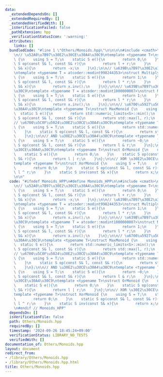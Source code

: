 ```yaml
---
data:
  _extendedDependsOn: []
  _extendedRequiredBy: []
  _extendedVerifiedWith: []
  _isVerificationFailed: false
  _pathExtension: hpp
  _verificationStatusIcon: ':warning:'
  attributes:
    links: []
  bundledCode: "#line 1 \"Others/Monoids.hpp\"\n\n\n\n#include <cmath>\n#include <../ac-library/atcoder/modint>\n\
    \n// \u52A0\u7B97\u30E2\u30CE\u30A4\u30C9\ntemplate <typename T>\nstruct AddMonoid\
    \ {\n    using S = T;\n    static S e(){\n        return 0;\n    }\n    static\
    \ S op(const S& l, const S& r){\n        return l + r;\n    }\n    static S inv(const\
    \ S& x){\n        return -x;\n    }\n};\n\n// \u639B\u7B97\u30E2\u30CE\u30A4\u30C9\
    \ntemplate <typename T = atcoder::modint998244353>\nstruct MultiplyMonoid_998\
    \ {\n    using S = T;\n    static S e(){\n        return 1;\n    }\n    static\
    \ S op(const S& l, const S& r){\n        return l * r;\n    }\n    static S inv(const\
    \ S& x){\n        return x.inv();\n    }\n};\n\n// \u639B\u7B97\u30E2\u30CE\u30A4\
    \u30C9\ntemplate <typename T = atcoder::modint1000000007>\nstruct MultiplyMonoid_100\
    \ {\n    using S = T;\n    static S e(){\n        return 1;\n    }\n    static\
    \ S op(const S& l, const S& r){\n        return l * r;\n    }\n    static S inv(const\
    \ S& x){\n        return x.inv();\n    }\n};\n\n// \u6700\u5927\u5024\u30E2\u30CE\
    \u30A4\u30C9\ntemplate <typename T>\nstruct MaxMonoid {\n    using S = T;\n  \
    \  static S e(){\n        return std::numeric_limits<S>::min();\n    }\n    static\
    \ S op(const S& l, const S& r){\n        return std::max(l, r);\n    }\n};\n\n\
    // \u6700\u5C0F\u5024\u30E2\u30CE\u30A4\u30C9\ntemplate <typename T>\nstruct MinMonoid\
    \ {\n    using S = T;\n    static S e(){\n        return std::numeric_limits<S>::max();\n\
    \    }\n    static S op(const S& l, const S& r){\n        return std::min(l, r);\n\
    \    }\n};\n\n// AND \u30E2\u30CE\u30A4\u30C9\ntemplate <typename T>\nstruct AndMonoid\
    \ {\n    using S = T;\n    static S e(){\n        return ~0;\n    }\n    static\
    \ S op(const S& l, const S& r){\n        return l & r;\n    }\n};\n\n// OR \u30E2\
    \u30CE\u30A4\u30C9\ntemplate <typename T>\nstruct OrMonoid {\n    using S = T;\n\
    \    static S e(){\n        return 0;\n    }\n    static S op(const S& l, const\
    \ S& r){\n        return l | r;\n    }\n};\n\n// XOR \u30E2\u30CE\u30A4\u30C9\n\
    template <typename T>\nstruct XorMonoid {\n    using S = T;\n    static S e(){\n\
    \        return 0;\n    }\n    static S op(const S& l, const S& r){\n        return\
    \ l ^ r;\n    }\n    static S inv(const S& x){\n        return x;\n    }\n};\n\
    \n\n"
  code: "#ifndef Monoids_HPP\n#define Monoids_HPP\n\n#include <cmath>\n#include <../ac-library/atcoder/modint>\n\
    \n// \u52A0\u7B97\u30E2\u30CE\u30A4\u30C9\ntemplate <typename T>\nstruct AddMonoid\
    \ {\n    using S = T;\n    static S e(){\n        return 0;\n    }\n    static\
    \ S op(const S& l, const S& r){\n        return l + r;\n    }\n    static S inv(const\
    \ S& x){\n        return -x;\n    }\n};\n\n// \u639B\u7B97\u30E2\u30CE\u30A4\u30C9\
    \ntemplate <typename T = atcoder::modint998244353>\nstruct MultiplyMonoid_998\
    \ {\n    using S = T;\n    static S e(){\n        return 1;\n    }\n    static\
    \ S op(const S& l, const S& r){\n        return l * r;\n    }\n    static S inv(const\
    \ S& x){\n        return x.inv();\n    }\n};\n\n// \u639B\u7B97\u30E2\u30CE\u30A4\
    \u30C9\ntemplate <typename T = atcoder::modint1000000007>\nstruct MultiplyMonoid_100\
    \ {\n    using S = T;\n    static S e(){\n        return 1;\n    }\n    static\
    \ S op(const S& l, const S& r){\n        return l * r;\n    }\n    static S inv(const\
    \ S& x){\n        return x.inv();\n    }\n};\n\n// \u6700\u5927\u5024\u30E2\u30CE\
    \u30A4\u30C9\ntemplate <typename T>\nstruct MaxMonoid {\n    using S = T;\n  \
    \  static S e(){\n        return std::numeric_limits<S>::min();\n    }\n    static\
    \ S op(const S& l, const S& r){\n        return std::max(l, r);\n    }\n};\n\n\
    // \u6700\u5C0F\u5024\u30E2\u30CE\u30A4\u30C9\ntemplate <typename T>\nstruct MinMonoid\
    \ {\n    using S = T;\n    static S e(){\n        return std::numeric_limits<S>::max();\n\
    \    }\n    static S op(const S& l, const S& r){\n        return std::min(l, r);\n\
    \    }\n};\n\n// AND \u30E2\u30CE\u30A4\u30C9\ntemplate <typename T>\nstruct AndMonoid\
    \ {\n    using S = T;\n    static S e(){\n        return ~0;\n    }\n    static\
    \ S op(const S& l, const S& r){\n        return l & r;\n    }\n};\n\n// OR \u30E2\
    \u30CE\u30A4\u30C9\ntemplate <typename T>\nstruct OrMonoid {\n    using S = T;\n\
    \    static S e(){\n        return 0;\n    }\n    static S op(const S& l, const\
    \ S& r){\n        return l | r;\n    }\n};\n\n// XOR \u30E2\u30CE\u30A4\u30C9\n\
    template <typename T>\nstruct XorMonoid {\n    using S = T;\n    static S e(){\n\
    \        return 0;\n    }\n    static S op(const S& l, const S& r){\n        return\
    \ l ^ r;\n    }\n    static S inv(const S& x){\n        return x;\n    }\n};\n\
    \n#endif // Monoids_HPP"
  dependsOn: []
  isVerificationFile: false
  path: Others/Monoids.hpp
  requiredBy: []
  timestamp: '2024-09-26 18:45:24+09:00'
  verificationStatus: LIBRARY_NO_TESTS
  verifiedWith: []
documentation_of: Others/Monoids.hpp
layout: document
redirect_from:
- /library/Others/Monoids.hpp
- /library/Others/Monoids.hpp.html
title: Others/Monoids.hpp
---
```

